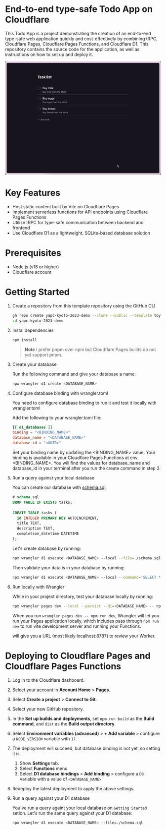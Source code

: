 # End-to-end type-safe Todo App on Cloudflare

This Todo App is a project demonstrating the creation of an end-to-end type-safe web application quickly and cost-effectively by combining tRPC, Cloudflare Pages, Cloudflare Pages Functions, and Cloudflare D1. This repository contains the source code for the application, as well as instructions on how to set up and deploy it.

![demo](./docs/demo.gif)

# Key Features

- Host static content built by Vite on Cloudflare Pages
- Implement serverless functions for API endpoints using Cloudflare Pages Functions
- Utilize tRPC for type-safe communication between backend and frontend
- Use Cloudflare D1 as a lightweight, SQLite-based database solution

# Prerequisites

- Node.js (v18 or higher)
- Cloudflare account

# Getting Started

1. Create a repository from this template repository using the GitHub CLI

    ```bash
    gh repo create yapc-kyoto-2023-demo --clone --public --template toyamarinyon/trpc-d1-todo
    cd yapc-kyoto-2023-demo
    ```

1. Instal dependencies

    ```bash
    npm install
    ```

    > **Note** I prefer pnpm over npm but Cloudflare Pages builds do not yet support pnpm.

1. Create your database

    Run the following command and give your database a name:
    ```bash
    npx wrangler d1 create <DATABASE_NAME>
    ```

1. Configure database binding with wrangler.toml

    You need to configure database binding to run it and test it locally with wrangler.toml

    Add the following to your wrangler.toml file:
    ```toml
    [[ d1_databases ]]
    binding = "<BINDING_NAME>"
    database_name = "<DATABASE_NAME>"
    database_id = "<UUID>"
    ```

    Set your binding name by updating the <BINDING_NAME> value. Your binding is available in your Cloudflare Pages Functions at env.<BINDING_NAME>. You will find the values for database_name and database_id in your terminal after you run the create command in step 3.

1. Run a query against your local database

    You can create our database with [schema.sql](./schema.sql):
    ```sql
    # schema.sql
    DROP TABLE IF EXISTS tasks;

    CREATE TABLE tasks (
      id INTEGER PRIMARY KEY AUTOINCREMENT,
      title TEXT,
      description TEXT,
      completion_datetime DATETIME
    );
    ```
    Let's create database by running:
    ```bash
    npx wrangler d1 execute <DATABASE_NAME> --local --file=./schema.sql
    ```
    Then validate your data is in your database by running:
    ```bash
    npx wrangler d1 execute <DATABASE_NAME> --local --command='SELECT * FROM tasks'
    ```
1. Run locally with Wrangler

    While in your project directory, test your database locally by running:

    ```bash
    npx wrangler pages dev --local --persist --d1=<DATABASE_NAME> -- npm run dev
    ```

    When you run `wrangler pages dev -- npm run dev`, Wrangler will let you run your Pages application locally, which includes pass through `npm run dev` to run vite development server and running your Functions.

    will give you a URL (most likely localhost:8787) to review your Worker.

# Deploying to Cloudflare Pages and Cloudflare Pages Functions

1. Log in to the Cloudflare dashboard.
1. Select your account in **Account Home** > **Pages**.
1. Select **Create a project** > **Connect to Git**.
1. Select your new GitHub repository.
1. In the **Set up builds and deployments**, set `npm run build` as the **Build command**, and `dist` as the **Build output directory**.
1. Select **Environment variables (advanced)** > **+ Add variable** > configure a `NODE_VERSION` variable with `17`.
1. The deployment will succeed, but database binding is not yet, so setting it is.

    1. Show **Settings** tab.
    1. Select **Functions** menu.
    1. Select **D1 database bindings** > **Add binding** > configure a `DB` variable with a value of `<DATABASE_NAME>`

1. Redeploy the latest deployment to apply the above settings.
1. Run a query against your D1 database

    You've run a query againt your local database on `Getting Started` setion. Let's run the same query against your D1 database:
    ```bash
    npx wrangler d1 execute <DATABASE_NAME> --file=./schema.sql
    ```

